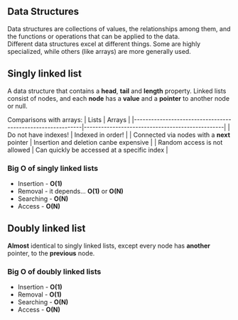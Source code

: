 ## Data Structures
Data structures are collections of values, the relationships among them, and the functions or operations that can be applied to the data.  
Different data structures excel at different things. Some are highly specialized, while others (like arrays) are more generally used.

## Singly linked list
A data structure that contains a **head**, **tail** and **length** property. Linked lists consist of nodes, and each **node** has a **value** and a **pointer** to another node or null.

Comparisons with arrays: 
| Lists                                                      |     Arrays                                      |
|------------------------------------------------------------|-------------------------------------------------|
| Do not have indexes!                                       | Indexed in order!                               |
| Connected via nodes with a **next** pointer                | Insertion and deletion canbe expensive          |
| Random access is not allowed                               | Can quickly be accessed at a specific index     |

### Big O of singly linked lists
* Insertion - **O(1)**
* Removal - it depends... **O(1)** or **O(N)**
* Searching - **O(N)**
* Access - **O(N)**

## Doubly linked list
**Almost** identical to singly linked lists, except every node has **another** pointer, to the **previous** node.

### Big O of doubly linked lists
* Insertion - **O(1)**
* Removal - **O(1)**
* Searching - **O(N)**
* Access - **O(N)**